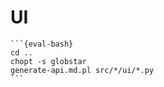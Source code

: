 # UI

````{eval-rst}
```{eval-bash}
cd ..
chopt -s globstar
generate-api.md.pl src/*/ui/*.py
```
````
